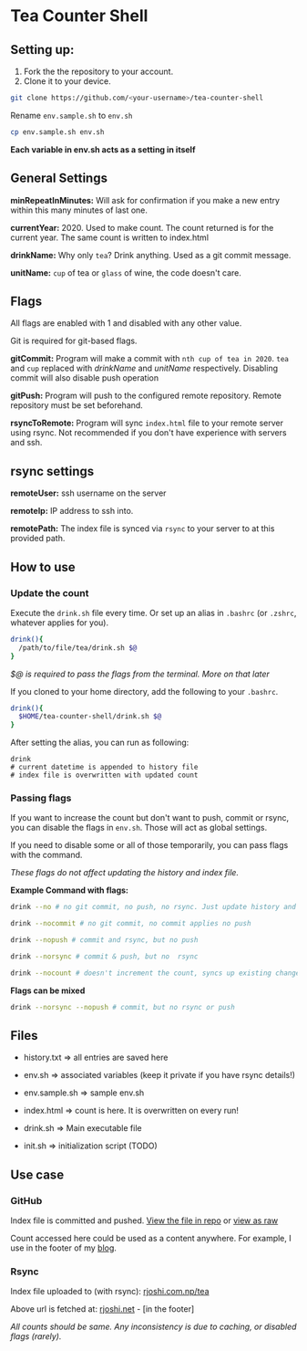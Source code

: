 # Tea Counter Shell

## Setting up:

1. Fork the the repository to your account.
2. Clone it to your device.

```bash
git clone https://github.com/<your-username>/tea-counter-shell
```

Rename `env.sample.sh` to `env.sh`

```bash
cp env.sample.sh env.sh
```

**Each variable in env.sh acts as a setting in itself**

## General Settings

**minRepeatInMinutes:** Will ask for confirmation if you make a new entry within this many minutes of last one.

**currentYear:** 2020. Used to make count. The count returned is for the current year. The same count is written to index.html

**drinkName:** Why only `tea`? Drink anything. Used as a git commit message.

**unitName:** `cup` of tea or `glass` of wine, the code doesn't care.

## Flags

All flags are enabled with 1 and disabled with any other value.

Git is required for git-based flags.

**gitCommit:** Program will make a commit with `nth cup of tea in 2020`. `tea` and `cup` replaced with _drinkName_ and _unitName_ respectively. Disabling commit will also disable push operation

**gitPush:** Program will push to the configured remote repository. Remote repository must be set beforehand.

**rsyncToRemote:** Program will sync `index.html` file to your remote server using rsync. Not recommended if you don't have experience with servers and ssh.

## rsync settings

**remoteUser:** ssh username on the server

**remoteIp:** IP address to ssh into.

**remotePath:** The index file is synced via `rsync` to your server to at this provided path.

## How to use

### Update the count

Execute the `drink.sh` file every time. Or set up an alias in `.bashrc` (or `.zshrc`, whatever applies for you).

```bash
drink(){
  /path/to/file/tea/drink.sh $@
}
```

_\$@ is required to pass the flags from the terminal. More on that later_

If you cloned to your home directory, add the following to your `.bashrc`.

```bash
drink(){
  $HOME/tea-counter-shell/drink.sh $@
}
```

After setting the alias, you can run as following:

```
drink
# current datetime is appended to history file
# index file is overwritten with updated count
```

### Passing flags

If you want to increase the count but don't want to push, commit or rsync, you can disable the flags in `env.sh`. Those will act as global settings.

If you need to disable some or all of those temporarily, you can pass flags with the command.

_These flags do not affect updating the history and index file._

**Example Command with flags:**

```bash
drink --no # no git commit, no push, no rsync. Just update history and index
```

```bash
drink --nocommit # no git commit, no commit applies no push
```

```bash
drink --nopush # commit and rsync, but no push
```

```bash
drink --norsync # commit & push, but no  rsync
```

```bash
drink --nocount # doesn't increment the count, syncs up existing changes
```

**Flags can be mixed**

```bash
drink --norsync --nopush # commit, but no rsync or push
```

## Files

- history.txt => all entries are saved here

- env.sh => associated variables (keep it private if you have rsync details!)

- env.sample.sh => sample env.sh

- index.html => count is here. It is overwritten on every run!

- drink.sh => Main executable file

- init.sh => initialization script (TODO)

## Use case

### GitHub

Index file is committed and pushed. [View the file in repo](https://github.com/therj/tea-counter-shell/blob/master/index.html) or [view as raw](https://github.com/therj/tea-counter-shell/blob/master/index.html?raw=true)

Count accessed here could be used as a content anywhere. For example, I use in the footer of my [blog](https://rjoshi.net).

### Rsync

Index file uploaded to (with rsync): [rjoshi.com.np/tea](https://rjoshi.com.np/tea/)

Above url is fetched at: [rjoshi.net](https://rjoshi.net) - [in the footer]

_All counts should be same. Any inconsistency is due to caching, or disabled flags (rarely)._
